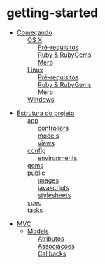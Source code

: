 # getting-started

 <ul class='toc'><li><a href='/pt/getting-started/instructions'>Começando</a><ul style='list-style: none;'><li><a href='/pt/getting-started/instructions#os_x'>OS X</a><ul style='list-style: none;'><li><a href='/pt/getting-started/instructions#prérequisitos'>Pré-requisitos</a></li><li><a href='/pt/getting-started/instructions#ruby__rubygems'>Ruby &amp; RubyGems</a></li><li><a href='/pt/getting-started/instructions#merb'>Merb</a></li></ul></li><li><a href='/pt/getting-started/instructions#linux'>Linux</a><ul style='list-style: none;'><li><a href='/pt/getting-started/instructions#prérequisitos'>Pré-requisitos</a></li><li><a href='/pt/getting-started/instructions#ruby__rubygems'>Ruby &amp; RubyGems</a></li><li><a href='/pt/getting-started/instructions#merb'>Merb</a></li></ul></li><li><a href='/pt/getting-started/instructions#windows'>Windows</a></li></ul></li></ul>

<ul class='toc'><li><a href='/pt/getting-started/structure'>Estrutura do projeto</a><ul style='list-style: none;'><li><a href='/pt/getting-started/structure#app'>app</a><ul style='list-style: none;'><li><a href='/pt/getting-started/structure#controllers'>controllers</a></li><li><a href='/pt/getting-started/structure#models'>models</a></li><li><a href='/pt/getting-started/structure#views'>views</a></li></ul></li><li><a href='/pt/getting-started/structure#config'>config</a><ul style='list-style: none;'><li><a href='/pt/getting-started/structure#environments'>environments</a></li></ul></li><li><a href='/pt/getting-started/structure#gems'>gems</a></li><li><a href='/pt/getting-started/structure#public'>public</a><ul style='list-style: none;'><li><a href='/pt/getting-started/structure#images'>images</a></li><li><a href='/pt/getting-started/structure#javascripts'>javascripts</a></li><li><a href='/pt/getting-started/structure#stylesheets'>stylesheets</a></li></ul></li><li><a href='/pt/getting-started/structure#spec'>spec</a></li><li><a href='/pt/getting-started/structure#tasks'>tasks</a></li></ul></li></ul>

<ul class='toc'><li><a href='/pt/getting-started/mvc'>MVC</a><ul style='list-style: none;'/></li></ul>

<ul class='toc'><li><a href='/pt/getting-started/models'>Models</a><ul style='list-style: none;'><li><a href='/pt/getting-started/models#atributos'>Atributos</a></li><li><a href='/pt/getting-started/models#associações'>Associações</a></li><li><a href='/pt/getting-started/models#callbacks'>Callbacks</a></li></ul></li></ul> 